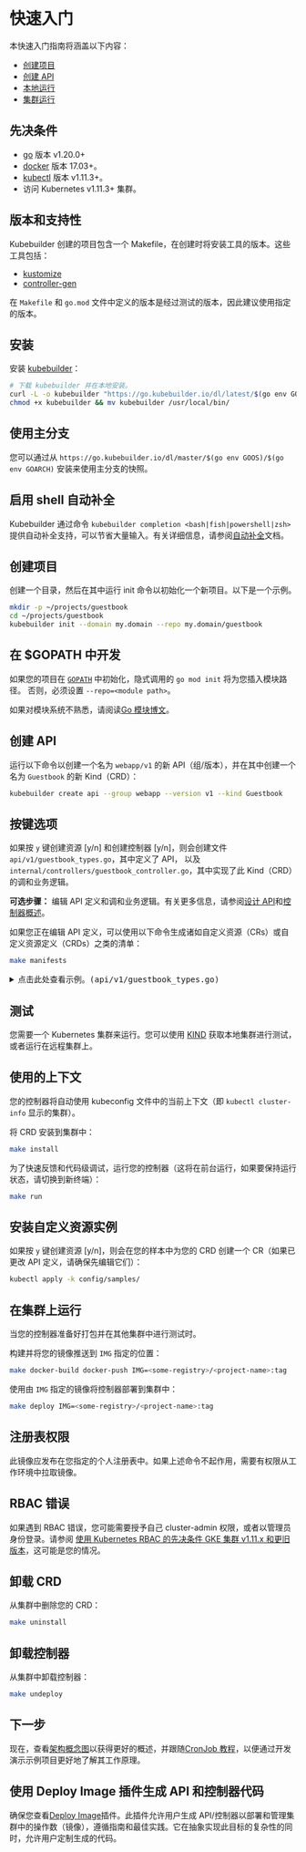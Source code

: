# 快速入门

本快速入门指南将涵盖以下内容：

- [创建项目](#create-a-project)
- [创建 API](#create-an-api)
- [本地运行](#test-it-out)
- [集群运行](#run-it-on-the-cluster)

## 先决条件

- [go](https://golang.org/dl/) 版本 v1.20.0+
- [docker](https://docs.docker.com/install/) 版本 17.03+。
- [kubectl](https://kubernetes.io/docs/tasks/tools/install-kubectl/) 版本 v1.11.3+。
- 访问 Kubernetes v1.11.3+ 集群。

<aside class="note">
<h1>版本和支持性</h1>

Kubebuilder 创建的项目包含一个 Makefile，在创建时将安装工具的版本。这些工具包括：
- [kustomize](https://github.com/kubernetes-sigs/kustomize)
- [controller-gen](https://github.com/kubernetes-sigs/controller-tools)

在 `Makefile` 和 `go.mod` 文件中定义的版本是经过测试的版本，因此建议使用指定的版本。

</aside>

## 安装

安装 [kubebuilder](https://sigs.k8s.io/kubebuilder)：

```bash
# 下载 kubebuilder 并在本地安装。
curl -L -o kubebuilder "https://go.kubebuilder.io/dl/latest/$(go env GOOS)/$(go env GOARCH)"
chmod +x kubebuilder && mv kubebuilder /usr/local/bin/
```

<aside class="note">
<h1>使用主分支</h1>

您可以通过从 `https://go.kubebuilder.io/dl/master/$(go env GOOS)/$(go env GOARCH)` 安装来使用主分支的快照。

</aside>

<aside class="note">
<h1>启用 shell 自动补全</h1>

Kubebuilder 通过命令 `kubebuilder completion <bash|fish|powershell|zsh>` 提供自动补全支持，可以节省大量输入。有关详细信息，请参阅[自动补全](./reference/completion.md)文档。

</aside>

## 创建项目

创建一个目录，然后在其中运行 init 命令以初始化一个新项目。以下是一个示例。

```bash
mkdir -p ~/projects/guestbook
cd ~/projects/guestbook
kubebuilder init --domain my.domain --repo my.domain/guestbook
```

<aside class="note">
<h1>在 $GOPATH 中开发</h1>

如果您的项目在 [`GOPATH`][GOPATH-golang-docs] 中初始化，隐式调用的 `go mod init` 将为您插入模块路径。
否则，必须设置 `--repo=<module path>`。

如果对模块系统不熟悉，请阅读[Go 模块博文][go-modules-blogpost]。

</aside>


## 创建 API

运行以下命令以创建一个名为 `webapp/v1` 的新 API（组/版本），并在其中创建一个名为 `Guestbook` 的新 Kind（CRD）：

```bash
kubebuilder create api --group webapp --version v1 --kind Guestbook
```

<aside class="note">
<h1>按键选项</h1>

如果按 `y` 键创建资源 [y/n] 和创建控制器 [y/n]，则会创建文件 `api/v1/guestbook_types.go`，其中定义了 API，
以及 `internal/controllers/guestbook_controller.go`，其中实现了此 Kind（CRD）的调和业务逻辑。

</aside>


**可选步骤：** 编辑 API 定义和调和业务逻辑。有关更多信息，请参阅[设计 API](/cronjob-tutorial/api-design.md)和[控制器概述](cronjob-tutorial/controller-overview.md)。

如果您正在编辑 API 定义，可以使用以下命令生成诸如自定义资源（CRs）或自定义资源定义（CRDs）之类的清单：
```bash
make manifests
```

<details><summary>点击此处查看示例。<tt>(api/v1/guestbook_types.go)</tt></summary>
<p>

```go
// GuestbookSpec 定义了 Guestbook 的期望状态
type GuestbookSpec struct {
	// 插入其他规范字段 - 集群的期望状态
	// 重要提示：在修改此文件后运行 "make" 以重新生成代码

	// 实例数量
	// +kubebuilder:validation:Minimum=1
	// +kubebuilder:validation:Maximum=10
	Size int32 `json:"size"`

	// GuestbookSpec 配置的 ConfigMap 名称
	// +kubebuilder:validation:MaxLength=15
	// +kubebuilder:validation:MinLength=1
	ConfigMapName string `json:"configMapName"`

	// +kubebuilder:validation:Enum=Phone;Address;Name
	Type string `json:"alias,omitempty"`
}

// GuestbookStatus 定义了 Guestbook 的观察状态
type GuestbookStatus struct {
	// 插入其他状态字段 - 定义集群的观察状态
	// 重要提示：在修改此文件后运行 "make" 以重新生成代码

	// 活动的 Guestbook 节点的 PodName
	Active string `json:"active"`

	// 待机的 Guestbook 节点的 PodNames
	Standby []string `json:"standby"`
}

// +kubebuilder:object:root=true
// +kubebuilder:subresource:status
// +kubebuilder:resource:scope=Cluster

// Guestbook 是 guestbooks API 的架构
type Guestbook struct {
	metav1.TypeMeta   `json:",inline"`
	metav1.ObjectMeta `json:"metadata,omitempty"`

	Spec   GuestbookSpec   `json:"spec,omitempty"`
	Status GuestbookStatus `json:"status,omitempty"`
}
```

</p>
</details>


## 测试

您需要一个 Kubernetes 集群来运行。您可以使用 [KIND](https://sigs.k8s.io/kind) 获取本地集群进行测试，或者运行在远程集群上。

<aside class="note">
<h1>使用的上下文</h1>

您的控制器将自动使用 kubeconfig 文件中的当前上下文（即 `kubectl cluster-info` 显示的集群）。

</aside>

将 CRD 安装到集群中：
```bash
make install
```

为了快速反馈和代码级调试，运行您的控制器（这将在前台运行，如果要保持运行状态，请切换到新终端）：
```bash
make run
```

## 安装自定义资源实例

如果按 `y` 键创建资源 [y/n]，则会在您的样本中为您的 CRD 创建一个 CR（如果已更改 API 定义，请确保先编辑它们）：

```bash
kubectl apply -k config/samples/
```

## 在集群上运行

当您的控制器准备好打包并在其他集群中进行测试时。

构建并将您的镜像推送到 `IMG` 指定的位置：

```bash
make docker-build docker-push IMG=<some-registry>/<project-name>:tag
```

使用由 `IMG` 指定的镜像将控制器部署到集群中：

```bash
make deploy IMG=<some-registry>/<project-name>:tag
```

<aside class="note">
<h1>注册表权限</h1>

此镜像应发布在您指定的个人注册表中。如果上述命令不起作用，需要有权限从工作环境中拉取镜像。

<h1>RBAC 错误</h1>

如果遇到 RBAC 错误，您可能需要授予自己 cluster-admin 权限，或者以管理员身份登录。请参阅 [使用 Kubernetes RBAC 的先决条件 GKE 集群 v1.11.x 和更旧版本][pre-rbc-gke]，这可能是您的情况。

</aside>

## 卸载 CRD

从集群中删除您的 CRD：

```bash
make uninstall
```

## 卸载控制器

从集群中卸载控制器：

```bash
make undeploy
```

## 下一步

现在，查看[架构概念图][architecture-concept-diagram]以获得更好的概述，并跟随[CronJob 教程][cronjob-tutorial]，以便通过开发演示示例项目更好地了解其工作原理。

<aside class="note">
<h1> 使用 Deploy Image 插件生成 API 和控制器代码 </h1>

确保您查看[Deploy Image](https://book.kubebuilder.io/plugins/deploy-image-plugin-v1-alpha.html)插件。此插件允许用户生成 API/控制器以部署和管理集群中的操作数（镜像），遵循指南和最佳实践。它在抽象实现此目标的复杂性的同时，允许用户定制生成的代码。

</aside>

[pre-rbc-gke]: https://cloud.google.com/kubernetes-engine/docs/how-to/role-based-access-control#iam-rolebinding-bootstrap
[cronjob-tutorial]: https://book.kubebuilder.io/cronjob-tutorial/cronjob-tutorial.html
[GOPATH-golang-docs]: https://golang.org/doc/code.html#GOPATH
[go-modules-blogpost]: https://blog.golang.org/using-go-modules
[envtest]: https://book.kubebuilder.io/reference/testing/envtest.html
[architecture-concept-diagram]: architecture.md
[kustomize]: https://github.com/kubernetes-sigs/kustomize
